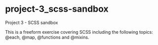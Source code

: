 # project-3_scss-sandbox
Project 3 - SCSS sandbox

This is a freeform exercise covering SCSS including the following topics: @each, @map, @functions and @mixins.
